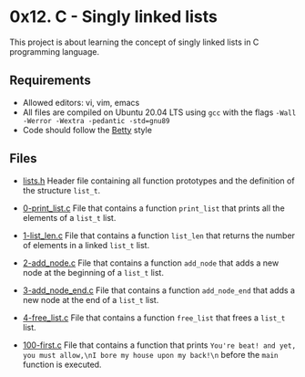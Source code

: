 # 0x12. C - Singly linked lists

This project is about learning the concept of singly linked lists in C programming language.

## Requirements

- Allowed editors: vi, vim, emacs
- All files are compiled on Ubuntu 20.04 LTS using `gcc` with the flags `-Wall -Werror -Wextra -pedantic -std=gnu89`
- Code should follow the [Betty](https://github.com/holbertonschool/Betty) style

## Files

- [lists.h](./lists.h)
Header file containing all function prototypes and the definition of the structure `list_t`.

- [0-print_list.c](./0-print_list.c)
File that contains a function `print_list` that prints all the elements of a `list_t` list.

- [1-list_len.c](./1-list_len.c)
File that contains a function `list_len` that returns the number of elements in a linked `list_t` list.

- [2-add_node.c](./2-add_node.c)
File that contains a function `add_node` that adds a new node at the beginning of a `list_t` list.

- [3-add_node_end.c](./3-add_node_end.c)
File that contains a function `add_node_end` that adds a new node at the end of a `list_t` list.

- [4-free_list.c](./4-free_list.c)
File that contains a function `free_list` that frees a `list_t` list.

- [100-first.c](./100-first.c)
File that contains a function that prints `You're beat! and yet, you must allow,\nI bore my house upon my back!\n` before the `main` function is executed.


